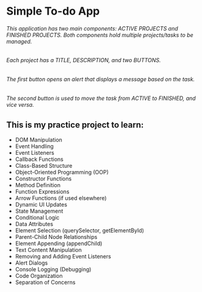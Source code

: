 # Simple To-do App

###### This application has two main components: ACTIVE PROJECTS and FINISHED PROJECTS. Both components hold multiple projects/tasks to be managed.

###### Each project has a TITLE, DESCRIPTION, and two BUTTONS.

###### The first button opens an alert that displays a message based on the task.

###### The second button is used to move the task from ACTIVE to FINISHED, and vice versa.

## This is my practice project to learn:

- DOM Manipulation
- Event Handling
- Event Listeners
- Callback Functions
- Class-Based Structure
- Object-Oriented Programming (OOP)
- Constructor Functions
- Method Definition
- Function Expressions
- Arrow Functions (if used elsewhere)
- Dynamic UI Updates
- State Management
- Conditional Logic
- Data Attributes
- Element Selection (querySelector, getElementById)
- Parent-Child Node Relationships
- Element Appending (appendChild)
- Text Content Manipulation
- Removing and Adding Event Listeners
- Alert Dialogs
- Console Logging (Debugging)
- Code Organization
- Separation of Concerns
